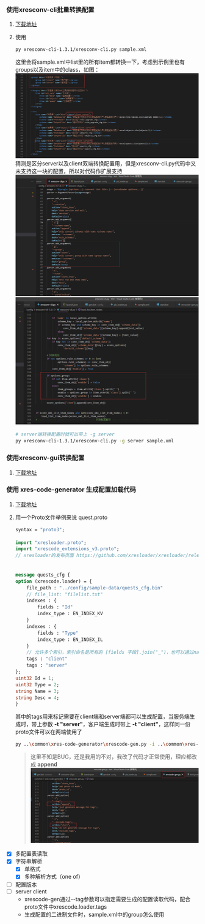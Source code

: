 ### 使用xresconv-cli批量转换配置

1. [下载地址](https://github.com/xresloader/xresconv-cli.git)

2. 使用
    ```bash
    py xresconv-cli-1.3.1/xresconv-cli.py sample.xml
    ```
    这里会将sample.xml中list里的所有item都转换一下，考虑到示例里也有groups以及item中的class，如图：
    ![2.png](res/2.png)
    猜测是区分server以及client双端转换配置用，但是xresconv-cli.py代码中又未支持这一块的配置，所以对代码作扩展支持
    ![3.png](res/3.png)
    ![4.png](res/4.png)

    ```bash
    # server端转换配置时就可以带上 -g server
    py xresconv-cli-1.3.1/xresconv-cli.py -g server sample.xml
    ```

### 使用xresconv-gui转换配置
1. [下载地址](https://github.com/xresloader/xresconv-gui.git)
    

### 使用 xres-code-generator 生成配置加载代码

1. [下载地址](https://github.com/xresloader/xres-code-generator.git)

2. 用一个Proto文件举例来说
    quest.proto
    ```proto
    syntax = "proto3";

    import "xresloader.proto";
    import "xrescode_extensions_v3.proto";
    // xresloader的发布页面 https://github.com/xresloader/xresloader/releases 下载 protocols.zip ，即可获取xresloader.proto


    message quests_cfg {
    option (xrescode.loader) = {
        file_path : "../config/sample-data/quests_cfg.bin"
        // file_list: "filelist.txt"
        indexes : {
            fields : "Id"
            index_type : EN_INDEX_KV 
        }
        indexes : {
            fields : "Type"
            index_type : EN_INDEX_IL
        }
        // 允许多个索引，索引命名是所有的 [fields 字段].join("_")，也可以通过name属性自定义
        tags : "client"
        tags : "server"
    };
    uint32 Id = 1;
    uint32 Type = 2;
    string Name = 3;
    string Desc = 4;
    }

    ```
    其中的tags用来标记需要在client端和server端都可以生成配置，当服务端生成时，带上参数 **-t "server"**，客户端生成时带上 **-t "client"**，这样同一份proto文件可以在两端使用了

    ```bash
    py ..\common\xres-code-generator\xrescode-gen.py -i ..\common\xres-code-generator\template -p ..\common\sample.pb -o ..\server\cfgsrc -g ..\common\xres-code-generator\template\config_manager.h.mako -g ..\common\xres-code-generator\template\config_manager.cpp.mako -g ..\common\xres-code-generator\template\config_easy_api.h.mako -g ..\common\xres-code-generator\template\config_easy_api.cpp.mako -l "H:..\common\xres-code-generator\template\config_set.h.mako" -l "S:..\common\xres-code-generator\template\config_set.cpp.mako" -t "server"
    ```

    > 这里不知是BUG，还是我用的不对，我改了代码才正常使用，理应都改成 **append**
    ![1.png](res/1.png)


- [x] 多配置表读取
- [x] 字符串解析
    - [x] 单格式
    - [x] 多种解析方式（one of）
- [ ] 配置版本    
- [ ] server client
    - xrescode-gen通过--tag参数可以指定需要生成的配置读取代码，配合proto文件中xrescode.loader.tags
    - 生成配置的二进制文件时，sample.xml中的group怎么使用